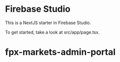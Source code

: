 # Firebase Studio

This is a NextJS starter in Firebase Studio.

To get started, take a look at src/app/page.tsx.
# fpx-markets-admin-portal
